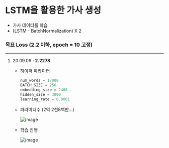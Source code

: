 # LSTM을 활용한 가사 생성

- 가사 데이터를 학습
- (LSTM - BatchNormalization) X 2
###  목표 Loss (2.2 이하, epoch = 10 고정)

---

1. 20.09.09 : **2.2278**

   - 하이퍼 파라미터

     ```python
     num_words = 17000
     BATCH_SIZE = 256
     embedding_size = 2400
     hidden_size = 3000
     learning_rate = 0.0001
     ```

   - 파라미터수 (2억 2천8백만...)

     ![image](https://user-images.githubusercontent.com/48716219/92634317-11fbe000-f30f-11ea-9b96-a23c43369498.png)

   - 학습 진행

     ![image](https://user-images.githubusercontent.com/48716219/92634558-70c15980-f30f-11ea-814b-398f2cdbec93.png)